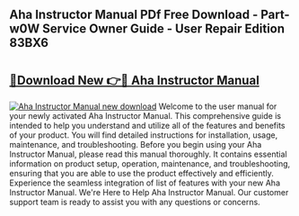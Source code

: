 ## Aha Instructor Manual PDf Free Download - Part-w0W Service Owner Guide - User Repair Edition 83BX6

# <h2><a href="http://bc14824.oget.top/?id=Aha+Instructor+Manual">🔗Download New 👉🔴 Aha Instructor Manual</a></h2>

[![Aha Instructor Manual new download](https://i.imgur.com/5g1atiW.png)](http://bc14824.oget.top/?id=Aha+Instructor+Manual)
Welcome to the user manual for your newly activated Aha Instructor Manual. This comprehensive guide is intended to help you understand and utilize all of the features and benefits of your product. You will find detailed instructions for installation, usage, maintenance, and troubleshooting. Before you begin using your Aha Instructor Manual, please read this manual thoroughly. It contains essential information on product setup, operation, maintenance, and troubleshooting, ensuring that you are able to use the product effectively and efficiently. Experience the seamless integration of list of features with your new Aha Instructor Manual. We're Here to Help Aha Instructor Manual. Our customer support team is ready to assist you with any questions or concerns.
